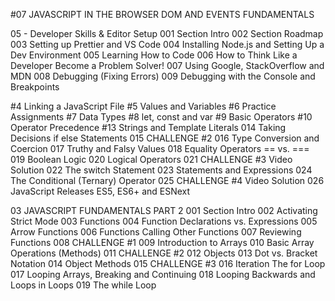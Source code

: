 #07 JAVASCRIPT IN THE BROWSER DOM AND EVENTS FUNDAMENTALS

05 - Developer Skills & Editor Setup
001 Section Intro
002 Section Roadmap
003 Setting up Prettier and VS Code
004 Installing Node.js and Setting Up a Dev Environment
005 Learning How to Code
006 How to Think Like a Developer Become a Problem Solver!
007 Using Google, StackOverflow and MDN
008 Debugging (Fixing Errors)
009 Debugging with the Console and Breakpoints

#4 Linking a JavaScript File
#5 Values and Variables
#6 Practice Assignments
#7 Data Types
#8 let, const and var
#9 Basic Operators
#10 Operator Precedence
#13 Strings and Template Literals
014 Taking Decisions if else Statements
015 CHALLENGE #2
016 Type Conversion and Coercion
017 Truthy and Falsy Values
018 Equality Operators == vs. ===
019 Boolean Logic
020 Logical Operators
021 CHALLENGE #3 Video Solution
022 The switch Statement
023 Statements and Expressions
024 The Conditional (Ternary) Operator
025 CHALLENGE #4 Video Solution
026 JavaScript Releases ES5, ES6+ and ESNext

03 JAVASCRIPT FUNDAMENTALS PART 2
001 Section Intro
002 Activating Strict Mode
003 Functions
004 Function Declarations vs. Expressions
005 Arrow Functions
006 Functions Calling Other Functions
007 Reviewing Functions
008 CHALLENGE #1
009 Introduction to Arrays
010 Basic Array Operations (Methods)
011 CHALLENGE #2
012 Objects
013 Dot vs. Bracket Notation
014 Object Methods
015 CHALLENGE #3
016 Iteration The for Loop
017 Looping Arrays, Breaking and Continuing
018 Looping Backwards and Loops in Loops
019 The while Loop
